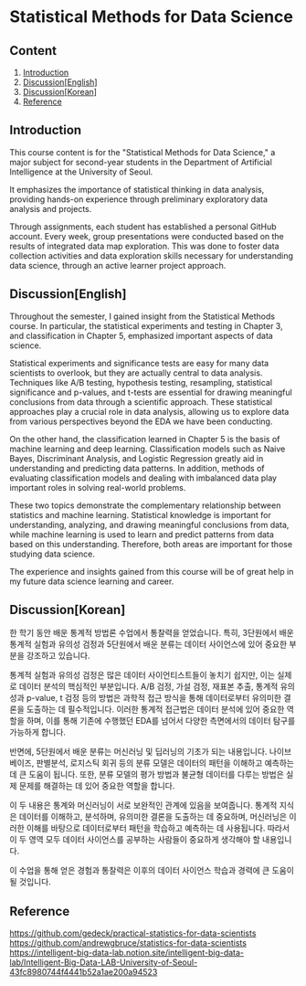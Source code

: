 # Statistical Methods for Data Science


## Content
1. [Introduction](#Introduction)
2. [Discussion\[English\]](#Discussion\[English\])
3. [Discussion\[Korean\]](#Discussion\[Korean\])
4. [Reference](#Reference)


## Introduction
This course content is for the "Statistical Methods for Data Science," a major subject for second-year students in the Department of Artificial Intelligence at the University of Seoul. 

It emphasizes the importance of statistical thinking in data analysis, providing hands-on experience through preliminary exploratory data analysis and projects.

Through assignments, each student has established a personal GitHub account. 
Every week, group presentations were conducted based on the results of integrated data map exploration. 
This was done to foster data collection activities and data exploration skills necessary for understanding data science, through an active learner project approach.

## Discussion\[English\]
Throughout the semester, I gained insight from the Statistical Methods course. In particular, the statistical experiments and testing in Chapter 3, and classification in Chapter 5, emphasized important aspects of data science.

Statistical experiments and significance tests are easy for many data scientists to overlook, but they are actually central to data analysis. Techniques like A/B testing, hypothesis testing, resampling, statistical significance and p-values, and t-tests are essential for drawing meaningful conclusions from data through a scientific approach. These statistical approaches play a crucial role in data analysis, allowing us to explore data from various perspectives beyond the EDA we have been conducting.

On the other hand, the classification learned in Chapter 5 is the basis of machine learning and deep learning. Classification models such as Naive Bayes, Discriminant Analysis, and Logistic Regression greatly aid in understanding and predicting data patterns. In addition, methods of evaluating classification models and dealing with imbalanced data play important roles in solving real-world problems.

These two topics demonstrate the complementary relationship between statistics and machine learning. Statistical knowledge is important for understanding, analyzing, and drawing meaningful conclusions from data, while machine learning is used to learn and predict patterns from data based on this understanding. Therefore, both areas are important for those studying data science.

The experience and insights gained from this course will be of great help in my future data science learning and career.

## Discussion\[Korean\]
한 학기 동안 배운 통계적 방법론 수업에서 통찰력을 얻었습니다. 특히, 3단원에서 배운 통계적 실험과 유의성 검정과 5단원에서 배운 분류는 데이터 사이언스에 있어 중요한 부분을 강조하고 있습니다.

통계적 실험과 유의성 검정은 많은 데이터 사이언티스트들이 놓치기 쉽지만, 이는 실제로 데이터 분석의 핵심적인 부분입니다. A/B 검정, 가설 검정, 재표본 추출, 통계적 유의성과 p-value, t 검정 등의 방법은 과학적 접근 방식을 통해 데이터로부터 유의미한 결론을 도출하는 데 필수적입니다. 이러한 통계적 접근법은 데이터 분석에 있어 중요한 역할을 하며, 이를 통해 기존에 수행했던 EDA를 넘어서 다양한 측면에서의 데이터 탐구를 가능하게 합니다.

반면에, 5단원에서 배운 분류는 머신러닝 및 딥러닝의 기초가 되는 내용입니다. 나이브 베이즈, 판별분석, 로지스틱 회귀 등의 분류 모델은 데이터의 패턴을 이해하고 예측하는 데 큰 도움이 됩니다. 또한, 분류 모델의 평가 방법과 불균형 데이터를 다루는 방법은 실제 문제를 해결하는 데 있어 중요한 역할을 합니다.

이 두 내용은 통계와 머신러닝이 서로 보완적인 관계에 있음을 보여줍니다. 통계적 지식은 데이터를 이해하고, 분석하며, 유의미한 결론을 도출하는 데 중요하며, 머신러닝은 이러한 이해를 바탕으로 데이터로부터 패턴을 학습하고 예측하는 데 사용됩니다. 따라서 이 두 영역 모두 데이터 사이언스를 공부하는 사람들이 중요하게 생각해야 할 내용입니다.

이 수업을 통해 얻은 경험과 통찰력은 이후의 데이터 사이언스 학습과 경력에 큰 도움이 될 것입니다. 

## Reference
https://github.com/gedeck/practical-statistics-for-data-scientists
https://github.com/andrewgbruce/statistics-for-data-scientists
https://intelligent-big-data-lab.notion.site/intelligent-big-data-lab/Intelligent-Big-Data-LAB-University-of-Seoul-43fc8980744f4441b52a1ae200a94523
